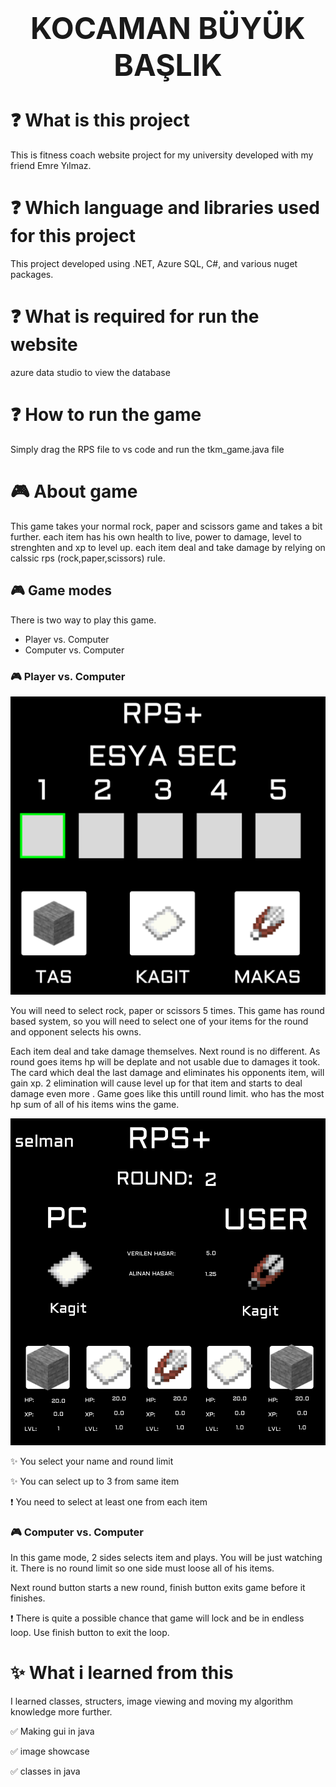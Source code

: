 <div style="text-align:center">

# <span style="font-size:48px">KOCAMAN BÜYÜK BAŞLIK</span>

</div>


 # :question: What is this project
 This is fitness coach website project for my university developed with my friend Emre Yılmaz.

 # :question: Which language and libraries used for this project
 This project developed using .NET, Azure SQL, C#, and various nuget packages.

 # :question: What is required for run the website
 azure data studio to view the database

 # :question: How to run the game
 Simply drag the RPS file to vs code and run the tkm_game.java file

 # :video_game: About game
 This game takes your normal rock, paper and scissors game and takes a bit further. each item has his own health to live, power to damage, level to strenghten and xp to level up. each item deal and take damage by relying on calssic rps (rock,paper,scissors) rule. 

 ## :video_game: Game modes
 There is two way to play this game. 
 * Player vs. Computer
 * Computer vs. Computer

 ### :video_game: Player vs. Computer


[![image1](https://github.com/SellTrack/RPS/blob/main/RPS/sprites/readmeimage2.jpg?raw=true)](https://github.com/SellTrack/RPS/blob/main/RPS/sprites/readmeimage2.jpg?raw=true)


 You will need to select rock, paper or scissors 5 times. This game has round based system, so you will need to select one of your items for the round and opponent selects his owns.

 Each item deal and take damage themselves. Next round is no different. As round goes items hp will be deplate and not usable due to damages it took. The card which deal the last damage and eliminates his opponents item, will gain xp. 2 elimination will cause level up for that item and starts to deal damage even more . Game goes like this untill round limit. who has the most hp sum of all of his items wins the game.

[![image2](https://github.com/SellTrack/RPS/blob/main/RPS/sprites/readmeimage1.jpg?raw=true)](https://github.com/SellTrack/RPS/blob/main/RPS/sprites/readmeimage1.jpg?raw=true)



  :sparkles: You select your name and round limit

  :sparkles: You can select up to 3 from same item
 
  :exclamation: You need to select at least one from each item

  ### :video_game: Computer vs. Computer
  In this game mode, 2 sides selects item and plays. You will be just watching it. There is no round limit so one side must loose all of his items.
 
  Next round button starts a new round, finish button exits game before it finishes.

   :exclamation: There is quite a possible chance that game will lock and be in endless loop. Use finish button to exit the loop.


 # :sparkles: What i learned from this
 I learned classes, structers, image viewing and moving my algorithm knowledge more further.

 :white_check_mark: Making gui in java

 :white_check_mark: image showcase

 :white_check_mark: classes in java

